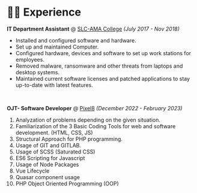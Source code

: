 # 👨‍💻 Experience

**IT Department Assistant** @ [SLC-AMA College](http://slc.amaes.edu.ph/) _(July 2017 - Nov 2018)_

- Installed and configured software and hardware.
- Set up and maintained Computer.
- Configured hardware, devices and software to set up work stations for employees.
- Removed malware, ransomware and other threats from laptops and desktop systems.
- Maintained current software licenses and patched applications to stay up-to-date with latest features.

&nbsp;

**OJT- Software Developer** @ [Pixel8](https://software.pixel8.ph/) _(December 2022 - February 2023)_

1. Analyzation of problems depending on the given situation.
2. Familiarization of the 3 Basic Coding Tools for web and software development. (HTML, CSS, JS)
3. Structural Approach for PHP programming.
4. Usage of GIT and GITLAB.
5. Usage of SCSS (Saturated CSS)
6. ES6 Scripting for Javascript
7. Usage of Node Packages
8. Vue Lifecycle
9. Quasar component usage
10. PHP Object Oriented Programming (OOP)
